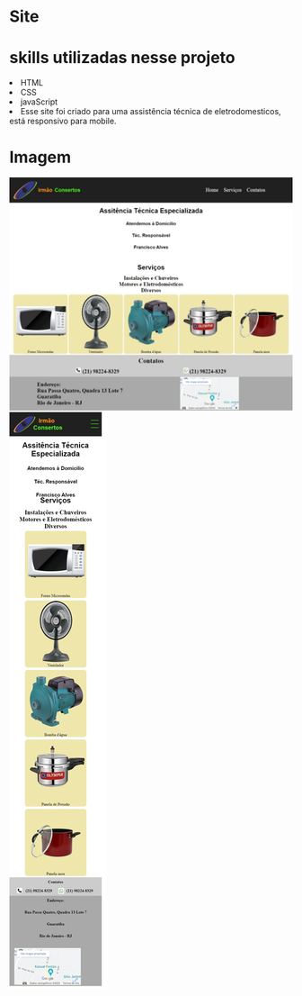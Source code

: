 # Site

# skills utilizadas nesse projeto
<li>HTML</li>
<li>CSS</li>
<li>javaScript</li>

<li>Esse site foi criado para uma assistência técnica de eletrodomesticos, está responsivo para mobile.</li>

# Imagem
![imagem](./img/pagina%20web.jpeg)
![imagem](./img/pagina%20mobile.jpeg)
